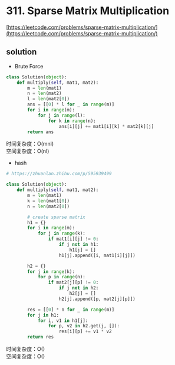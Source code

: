 # 311. Sparse Matrix Multiplication

[https://leetcode.com/problems/sparse-matrix-multiplication/](https://leetcode.com/problems/sparse-matrix-multiplication/)

## solution

- Brute Force

```python
class Solution(object):
    def multiply(self, mat1, mat2):
        m = len(mat1)
        n = len(mat2)
        l = len(mat2[0])
        ans = [[0] * l for _ in range(m)]
        for i in range(m):
            for j in range(l):
                for k in range(n):
                    ans[i][j] += mat1[i][k] * mat2[k][j]
        return ans
```

时间复杂度：O(mnl) <br>
空间复杂度：O(nl)

- hash

```python
# https://zhuanlan.zhihu.com/p/595939499

class Solution(object):
    def multiply(self, mat1, mat2):
        m = len(mat1)
        k = len(mat1[0])
        n = len(mat2[0])

        # create sparse matrix
        h1 = {}
        for i in range(m):
            for j in range(k):
                if mat1[i][j] != 0:
                    if j not in h1:
                        h1[j] = []
                    h1[j].append([i, mat1[i][j]])

        h2 = {}
        for j in range(k):
            for p in range(n):
                if mat2[j][p] != 0:
                    if j not in h2:
                        h2[j] = []
                    h2[j].append([p, mat2[j][p]])

        res = [[0] * n for _ in range(m)]
        for j in h1:
            for i, v1 in h1[j]:
                for p, v2 in h2.get(j, []):
                    res[i][p] += v1 * v2
        return res
```

时间复杂度：O() <br>
空间复杂度：O()

